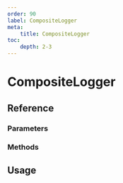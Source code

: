 ```yaml
---
order: 90
label: CompositeLogger
meta:
    title: CompositeLogger
toc:
    depth: 2-3
---
```


# CompositeLogger

## Reference

### Parameters

### Methods

## Usage
